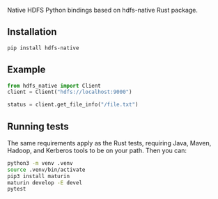 Native HDFS Python bindings based on hdfs-native Rust package.

## Installation

```bash
pip install hdfs-native
```

## Example

```python
from hdfs_native import Client
client = Client("hdfs://localhost:9000")

status = client.get_file_info("/file.txt")
```

## Running tests
The same requirements apply as the Rust tests, requiring Java, Maven, Hadoop, and Kerberos tools to be on your path. Then you can:

```bash
python3 -m venv .venv
source .venv/bin/activate
pip3 install maturin
maturin develop -E devel
pytest
```
